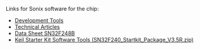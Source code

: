 Links for Sonix software for the chip:

* [Development Tools](http://www.sonix.com.tw/list-en-4340)
* [Technical Articles](http://www.sonix.com.tw/list-en-4339)
* [Data Sheet SN32F248B](http://www.sonix.com.tw/list-en-4342)
* [Keil Starter Kit Software Tools (SN32F240_Startkit_Package_V3.5R.zip)](http://www.sonix.com.tw/list-en-3241)
  